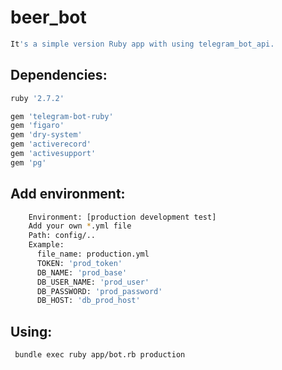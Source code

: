 # beer_bot
```sh
It's a simple version Ruby app with using telegram_bot_api. 
```

## Dependencies:
```sh
ruby '2.7.2'

gem 'telegram-bot-ruby'
gem 'figaro'
gem 'dry-system'
gem 'activerecord'
gem 'activesupport'
gem 'pg'
```
## Add environment:
```sh
    Environment: [production development test]
    Add your own *.yml file 
    Path: config/..
    Example: 
      file_name: production.yml
      TOKEN: 'prod_token'
      DB_NAME: 'prod_base'
      DB_USER_NAME: 'prod_user'
      DB_PASSWORD: 'prod_password'
      DB_HOST: 'db_prod_host'
```
## Using:
```sh
 bundle exec ruby app/bot.rb production
```